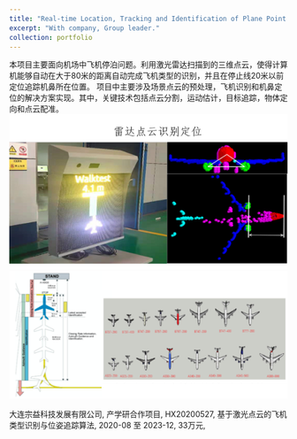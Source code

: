 ```yaml
---
title: "Real-time Location, Tracking and Identification of Plane Point Clouds"
excerpt: "With company, Group leader."
collection: portfolio
---
```


本项目主要面向机场中飞机停泊问题。利用激光雷达扫描到的三维点云，使得计算机能够自动在大于80米的距离自动完成飞机类型的识别，并且在停止线20米以前定位追踪机鼻所在位置。
项目中主要涉及场景点云的预处理，飞机识别和机鼻定位的解决方案实现。其中，关键技术包括点云分割，运动估计，目标追踪，物体定向和点云配准。
<br/><img src='/images/project_plane-1.png'>
<br/><img src='/images/project_plane-2.png'>

大连宗益科技发展有限公司, 产学研合作项目, HX20200527, 基于激光点云的飞机类型识别与位姿追踪算法, 2020-08 至 2023-12, 33万元,